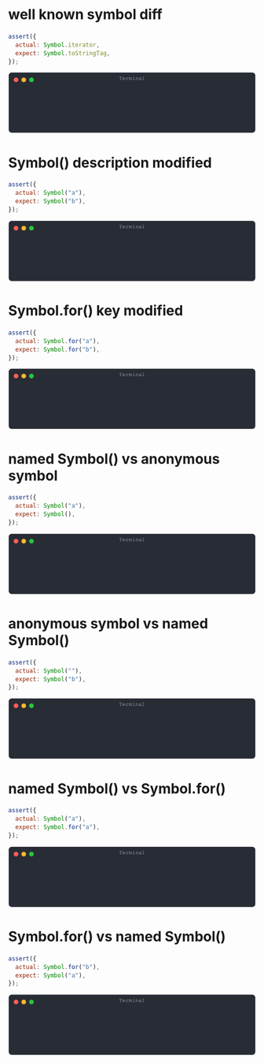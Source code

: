 # well known symbol diff

```js
assert({
  actual: Symbol.iterator,
  expect: Symbol.toStringTag,
});
```

![img](<./symbol/well known symbol diff.svg>)

# Symbol() description modified

```js
assert({
  actual: Symbol("a"),
  expect: Symbol("b"),
});
```

![img](<./symbol/Symbol() description modified.svg>)

# Symbol.for() key modified

```js
assert({
  actual: Symbol.for("a"),
  expect: Symbol.for("b"),
});
```

![img](<./symbol/Symbol.for() key modified.svg>)

# named Symbol() vs anonymous symbol

```js
assert({
  actual: Symbol("a"),
  expect: Symbol(),
});
```

![img](<./symbol/named Symbol() vs anonymous symbol.svg>)

# anonymous symbol vs named Symbol()

```js
assert({
  actual: Symbol(""),
  expect: Symbol("b"),
});
```

![img](<./symbol/anonymous symbol vs named Symbol().svg>)

# named Symbol() vs Symbol.for()

```js
assert({
  actual: Symbol("a"),
  expect: Symbol.for("a"),
});
```

![img](<./symbol/named Symbol() vs Symbol.for().svg>)

# Symbol.for() vs named Symbol()

```js
assert({
  actual: Symbol.for("b"),
  expect: Symbol("a"),
});
```

![img](<./symbol/Symbol.for() vs named Symbol().svg>)


